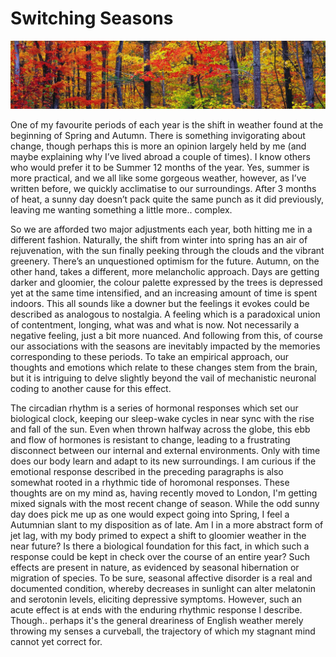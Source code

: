 # Switching Seasons

![](forest.jpeg)

One of my favourite periods of each year is the shift in weather found at the beginning of Spring and Autumn. There is something invigorating about change, though perhaps this is more an opinion largely held by me (and maybe explaining why I’ve lived abroad a couple of times). I know others who would prefer it to be Summer 12 months of the year. Yes, summer is more practical, and we all like some gorgeous weather, however, as I’ve written before, we quickly acclimatise to our surroundings. After 3 months of heat, a sunny day doesn’t pack quite the same punch as it did previously, leaving me wanting something a little more.. complex. 

So we are afforded two major adjustments each year, both hitting me in a different fashion. Naturally, the shift from winter into spring has an air of rejuvenation, with the sun finally peeking through the clouds and the vibrant greenery. There’s an unquestioned optimism for the future. Autumn, on the other hand, takes a different, more melancholic approach. Days are getting darker and gloomier, the colour palette expressed by the trees is depressed yet at the same time intensified, and an increasing amount of time is spent indoors. This all sounds like a downer but the feelings it evokes could be described as analogous to nostalgia. A feeling which is a paradoxical union of contentment, longing, what was and what is now. Not necessarily a negative feeling, just a bit more nuanced. And following from this, of course our associations with the seasons are inevitably impacted by the memories corresponding to these periods. To take an empirical approach, our thoughts and emotions which relate to these changes stem from the brain, but it is intriguing to delve slightly beyond the vail of mechanistic neuronal coding to another cause for this effect. 
 
The circadian rhythm is a series of hormonal responses which set our biological clock, keeping our sleep-wake cycles in near sync with the rise and fall of the sun. Even when thrown halfway across the globe, this ebb and flow of hormones is resistant to change, leading to a frustrating disconnect between our internal and external environments. Only with time does our body learn and adapt to its new surroundings. I am curious if the emotional response described in the preceding paragraphs is also somewhat rooted in a rhythmic tide of horomonal responses. These thoughts are on my mind as, having recently moved to London, I'm getting mixed signals with the most recent change of season. While the odd sunny day does pick me up as one would expect going into Spring, I feel a Autumnian slant to my disposition as of late. Am I in a more abstract form of jet lag, with my body primed to expect a shift to gloomier weather in the near future? Is there a biological foundation for this fact, in which such a response could be kept in check over the course of an entire year? Such effects are present in nature, as evidenced by seasonal hibernation or migration of species. To be sure, seasonal affective disorder is a real and documented condition, whereby decreases in sunlight can alter melatonin and serotonin levels, eliciting depressive symptoms. However, such an acute effect is at ends with the enduring rhythmic response I describe. Though.. perhaps it's the general dreariness of English weather merely throwing my senses a curveball, the trajectory of which my stagnant mind cannot yet correct for. 